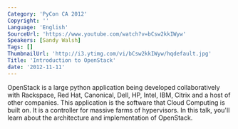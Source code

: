 ```yaml
---
Category: 'PyCon CA 2012'
Copyright: ''
Language: 'English'
SourceUrl: 'https://www.youtube.com/watch?v=bCsw2kkIWyw'
Speakers: [Sandy Walsh]
Tags: []
ThumbnailUrl: 'http://i3.ytimg.com/vi/bCsw2kkIWyw/hqdefault.jpg'
Title: 'Introduction to OpenStack'
date: '2012-11-11'
---
```

OpenStack is a large python application being developed collaboratively with
Rackspace, Red Hat, Canonical, Dell, HP, Intel, IBM, Citrix and a host of
other companies. This application is the software that Cloud Computing is
built on. It is a controller for massive farms of hypervisors. In this talk,
you'll learn about the architecture and implementation of OpenStack.
